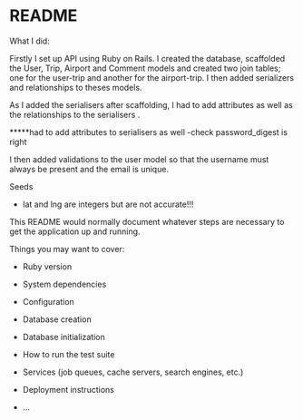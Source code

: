 # README

What I did:

Firstly I set up API using Ruby on Rails. I created the database, scaffolded the User, Trip, Airport and Comment models and created two join tables; one for the user-trip and another for the airport-trip.  I then added serializers and relationships to theses models.  

As I added the serialisers after scaffolding, I had to add attributes as well as the relationships to the serialisers .


*****had to add attributes to serialisers as well  -check password_digest is right

I then added validations to the user model so that the username must always be present and the email is unique.

Seeds
  - lat and lng are integers but are not accurate!!!













This README would normally document whatever steps are necessary to get the
application up and running.

Things you may want to cover:

* Ruby version

* System dependencies

* Configuration

* Database creation

* Database initialization

* How to run the test suite

* Services (job queues, cache servers, search engines, etc.)

* Deployment instructions

* ...
